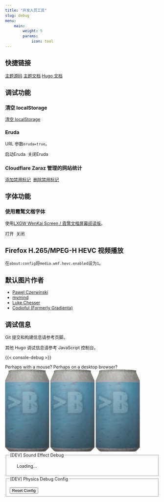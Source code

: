 ```yaml
---
title: "开发人员工具"
slug: debug
menu:
    main:
        weight: 5
        params:
            icon: tool
---
```


## 快捷链接

[主题源码](https://github.com/CaiJimmy/hugo-theme-stack) [主题文档](https://stack.jimmycai.com/config/) [Hugo 文档](https://gohugo.io/documentation/)

## 调试功能

### 清空 localStorage

<a class="link" href="javascript:void(0)" onclick="localStorage.clear();location.reload();">清空 localStorage</a>

### Eruda

URL 参数`eruda=true`。

<div class="eruda-btns">
    <a class="link" onclick="localStorage.setItem('active-eruda','true');location.reload();">启动Eruda</a>&nbsp;
    <a class="link" onclick="localStorage.removeItem('active-eruda');location.reload();">关闭Eruda</a>
</div>

### Cloudflare Zaraz 管理的网站统计

<div class="zaraz-btns">
    <script>
      function setCookie(cname, cvalue, exdays, domain) {
        var d = new Date();
        d.setTime(d.getTime() + exdays * 24 * 60 * 60 * 1000);
        var expires = "expires=" + d.toUTCString();
        var cookieString = cname + "=" + cvalue + ";" + expires + ";path=/";
        if (domain) {
          cookieString += ";domain=" + domain;
        }
        document.cookie = cookieString;
      }
      function getMainHost() {
        // https://developer.aliyun.com/article/195912
        let key = `mh_${Math.random()}`;
        let keyR = new RegExp(`(^|;)\\s*${key}=12345`);
        let expiredTime = new Date(0);
        let domain = document.domain;
        let domainList = domain.split(".");
        let urlItems = [];
        // 主域名一定会有两部分组成
        urlItems.unshift(domainList.pop());
        // 慢慢从后往前测试
        while (domainList.length) {
          urlItems.unshift(domainList.pop());
          let mainHost = urlItems.join(".");
          let cookie = `${key}=${12345};domain=.${mainHost}`;
          document.cookie = cookie;
          //如果cookie存在，则说明域名合法
          if (keyR.test(document.cookie)) {
            document.cookie = `${cookie};expires=${expiredTime}`;
            return mainHost;
          }
        }
      }
      function DisableAnalysis() {
        setCookie("DisableAnalysis", "true", 400, "." + getMainHost());
      }
      function RmDisableAnalysis() {
        setCookie("DisableAnalysis", "true", 0, "." + getMainHost());
      }
    </script>
    <a class="link" href="javascript:void(0)" onclick="DisableAnalysis();location.reload();">添加禁用标记</a>&nbsp;
    <a class="link" href="javascript:void(0)" onclick="RmDisableAnalysis();location.reload();">删除禁用标记</a>
</div>

## 字体功能

### 使用霞鹜文楷字体

使用[LXGW WenKai Screen / 霞鹜文楷屏幕阅读版](https://github.com/CMBill/lxgw-wenkai-screen-web)。

<div class="LXGW-WenKai-btns">
    <a class="link" onclick="localStorage.setItem('LXGW-WenKai','true');location.reload();">打开</a>&nbsp;
    <a class="link" onclick="localStorage.removeItem('LXGW-WenKai');location.reload();">关闭</a>
</div>

## Firefox H.265/MPEG-H HEVC 视频播放

在`about:config`将`media.wmf.hevc.enabled`设为`1`。

## 默认图片作者

-   [Pawel Czerwinski](https://unsplash.com/@pawel_czerwinski)
-   [mymind](https://unsplash.com/@mymind)
-   [Luke Chesser](https://unsplash.com/@lukechesser)
-   [Codioful (Formerly Gradienta)](https://unsplash.com/@codioful)

## 调试信息

Git 提交和构建信息请参考页脚。

其他 Hugo 调试信息请参考 JavaScript 控制台。

{{< console-debug >}}

<div>
    <!-- https://www.half-life.com/en/halflife2/20th -->
    <link href="physplay/css/physplay.css" rel="stylesheet" type="text/css" />
    <script
        type="text/javascript"
        src="physplay/javascript/fastdom.js"
    ></script>
    <script
        type="text/javascript"
        src="physplay/javascript/physplay-sfx.js"
    ></script>
    <script type="text/javascript" src="physplay/javascript/matter.js"></script>
    <script
        type="text/javascript"
        src="physplay/javascript/matter-wrap.min.js"
    ></script>
    <script
        type="text/javascript"
        src="physplay/javascript/physplay.js"
    ></script>
    <div id="gravgun">
        <div id="gravgunimage" class="gravgunimage"></div>
        <div id="mobilemessage">
            <span class="use-mouse">Perhaps with a mouse?</span>
            <span class="use-desktop">Perhaps on a desktop browser?</span>
        </div>
        <img class="can" id="can" src="physplay/image/can.png" />
        <img class="can intrash intrash1" src="physplay/image/can.png" />
        <img class="can intrash intrash2" src="physplay/image/can.png" />
        <div id="trashcan" class="trashcan" data-phys></div>
        <div class="gravgun-ground"></div>
        <fieldset id="sounddebug" class="debugUI">
            <legend>[DEV] Sound Effect Debug</legend>
            <ul>
                Loading...
            </ul>
        </fieldset>
        <fieldset id="physdebug" class="debugUI">
            <legend>[DEV] Physics Debug Config</legend>
            <ul></ul>
            <button onclick="phys.config.reset()">Reset Config</button>
        </fieldset>
        <div id="physContainer">
            <canvas id="physCanvas"> </canvas>
        </div>
        <div id="preloadImages"></div>
    </div>
</div>
